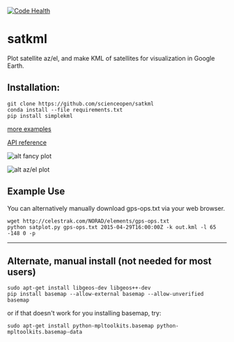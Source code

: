 [![Code Health](https://landscape.io/github/scienceopen/satkml/master/landscape.png)](https://landscape.io/github/scienceopen/satkml/master)

satkml
======

Plot satellite az/el, and make KML of satellites for visualization in Google Earth.

Installation:
-------------
```
git clone https://github.com/scienceopen/satkml
conda install --file requirements.txt
pip install simplekml
```
[more examples](http://introtopython.org/visualization_earthquakes.html)

[API reference](http://matplotlib.org/basemap/)

![alt fancy plot](http://scienceopen.github.io/gpsconst.png)

![alt az/el plot](http://scienceopen.github.io/gpsazel.png)

Example Use
-----------
You can alternatively manually download gps-ops.txt via your web browser.
```
wget http://celestrak.com/NORAD/elements/gps-ops.txt
python satplot.py gps-ops.txt 2015-04-29T16:00:00Z -k out.kml -l 65 -148 0 -p
```
------------------------------------------------------------

Alternate, manual install (not needed for most users)
-----------------------------------------------------
```
sudo apt-get install libgeos-dev libgeos++-dev
pip install basemap --allow-external basemap --allow-unverified basemap
```
or if that doesn't work for you installing basemap, try:
```
sudo apt-get install python-mpltoolkits.basemap python-mpltoolkits.basemap-data
```


